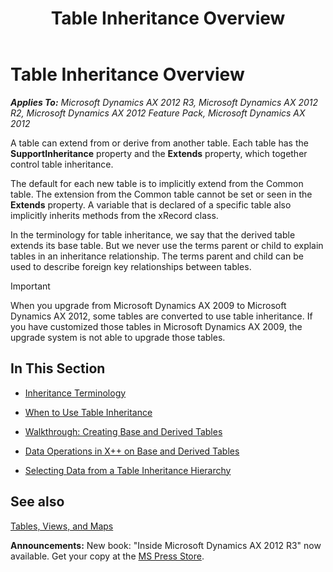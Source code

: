 ﻿---
title: Table Inheritance Overview
TOCTitle: Table Inheritance Overview
ms:assetid: cb4803e7-9a29-4c54-be43-63722557dac6
ms:mtpsurl: https://msdn.microsoft.com/en-us/library/Gg881053(v=AX.60)
ms:contentKeyID: 35251435
ms.date: 05/18/2015
mtps_version: v=AX.60
---

# Table Inheritance Overview 


_**Applies To:** Microsoft Dynamics AX 2012 R3, Microsoft Dynamics AX 2012 R2, Microsoft Dynamics AX 2012 Feature Pack, Microsoft Dynamics AX 2012_

A table can extend from or derive from another table. Each table has the **SupportInheritance** property and the **Extends** property, which together control table inheritance.

The default for each new table is to implicitly extend from the Common table. The extension from the Common table cannot be set or seen in the **Extends** property. A variable that is declared of a specific table also implicitly inherits methods from the xRecord class.

In the terminology for table inheritance, we say that the derived table extends its base table. But we never use the terms parent or child to explain tables in an inheritance relationship. The terms parent and child can be used to describe foreign key relationships between tables.


> [!IMPORTANT]
> <P>When you upgrade from Microsoft Dynamics AX 2009 to Microsoft Dynamics AX 2012, some tables are converted to use table inheritance. If you have customized those tables in Microsoft Dynamics AX 2009, the upgrade system is not able to upgrade those tables.</P>



## In This Section

  - [Inheritance Terminology](inheritance-terminology.md)

  - [When to Use Table Inheritance](when-to-use-table-inheritance.md)

  - [Walkthrough: Creating Base and Derived Tables](walkthrough-creating-base-and-derived-tables.md)

  - [Data Operations in X++ on Base and Derived Tables](data-operations-in-x-on-base-and-derived-tables.md)

  - [Selecting Data from a Table Inheritance Hierarchy](selecting-data-from-a-table-inheritance-hierarchy.md)

## See also

[Tables, Views, and Maps](tables-views-and-maps.md)

  
**Announcements:** New book: "Inside Microsoft Dynamics AX 2012 R3" now available. Get your copy at the [MS Press Store](https://www.microsoftpressstore.com/store/inside-microsoft-dynamics-ax-2012-r3-9780735685109).

